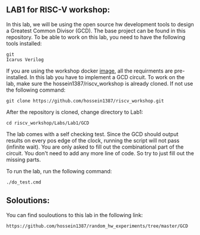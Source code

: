 ## LAB1 for RISC-V workshop:

In this lab, we will be using the open source hw development tools to design a Greatest Common Divisor (GCD). The base project can be found in this repository. To be able to work on this lab, you need to have the following tools installed:

    git
    Icarus Verilog

If you are using the workshop docker [image](https://hub.docker.com/r/hossein1387/opensource_hw/), all the requirments are pre-installed. In this lab you have to implement a GCD circuit. To work on the lab, make sure the hossein1387/riscv_workshop is already cloned. If not use the following command:
 
    git clone https://github.com/hossein1387/riscv_workshop.git

After the repository is cloned, change directory to Lab1:

    cd riscv_workshop/Labs/Lab1/GCD

The lab comes with a self checking test. Since the GCD should output results on every pos edge of the clock, running the script will not pass (infinite wait). You are only asked to fill out the combinational part of the circuit. You don't need to add any more line of code. So try to just fill out the missing parts.

To run the lab, run the following command:

    ./do_test.cmd

## Soloutions:

You can find souloutions to this lab in the following link:

    https://github.com/hossein1387/random_hw_experiments/tree/master/GCD

